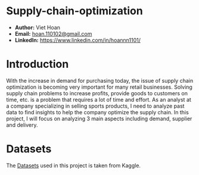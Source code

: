 # Supply-chain-optimization
- **Author:** Viet Hoan
- **Email:** hoan.110102@gmail.com
- **LinkedIn:** https://www.linkedin.com/in/hoannn1101/

# Introduction
With the increase in demand for purchasing today, the issue of supply chain optimization is becoming very important for many retail businesses. Solving supply chain problems to increase profits, provide goods to customers on time, etc. is a problem that requires a lot of time and effort. As an analyst at a company specializing in selling sports products, I need to analyze past data to find insights to help the company optimize the supply chain. In this project, I will focus on analyzing 3 main aspects including demand, supplier and delivery.

# Datasets
The [Datasets](https://www.kaggle.com/datasets/gabrielsantello/wholesale-and-retail-orders-dataset) used in this project is taken from Kaggle.

